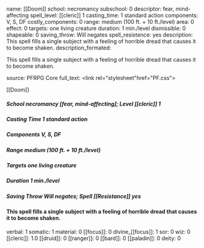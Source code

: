 name: [[Doom]]
school: necromancy
subschool: 0
descriptor: fear, mind-affecting
spell_level: [[cleric]] 1
casting_time: 1 standard action
components: V, S, DF
costly_components: 0
range: medium (100 ft. + 10 ft./level)
area: 0
effect: 0
targets: one living creature
duration: 1 min./level
dismissible: 0
shapeable: 0
saving_throw: Will negates
spell_resistence: yes
description: This spell fills a single subject with a feeling of horrible dread that causes it to become shaken.
description_formated: <p>This spell fills a single subject with a feeling of horrible dread that causes it to become shaken.</p>
source: PFRPG Core
full_text: <link rel="stylesheet"href="PF.css"><div class="heading"><p class="alignleft">[[Doom]]</p><div style="clear: both;"></div></div><div><h5><b>School </b>necromancy [fear, mind-affecting]; <b>Level </b>[[cleric]] 1</h5><h5><b>Casting Time </b>1 standard action</h5><h5><b>Components </b>V, S, DF</h5><h5><b>Range </b>medium (100 ft. + 10 ft./level)</h5><h5><b>Targets </b>one living creature</h5><h5><b>Duration </b>1 min./level</h5><h5><b>Saving Throw </b>Will negates; <b>Spell [[Resistance]] </b>yes</h5></div><div><h4><p>This spell fills a single subject with a feeling of horrible dread that causes it to become shaken.</p></h4></div>
verbal: 1
somatic: 1
material: 0
[[focus]]: 0
divine_[[focus]]: 1
sor: 0
wiz: 0
[[cleric]]: 1.0
[[druid]]: 0
[[ranger]]: 0
[[bard]]: 0
[[paladin]]: 0
deity: 0
